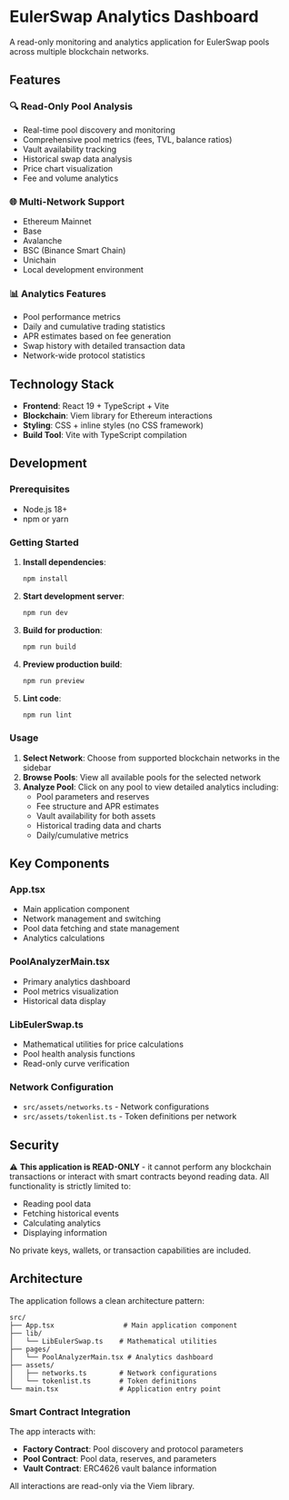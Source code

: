 # EulerSwap Analytics Dashboard

A read-only monitoring and analytics application for EulerSwap pools across multiple blockchain networks.

## Features

### 🔍 **Read-Only Pool Analysis**
- Real-time pool discovery and monitoring
- Comprehensive pool metrics (fees, TVL, balance ratios)
- Vault availability tracking
- Historical swap data analysis
- Price chart visualization
- Fee and volume analytics

### 🌐 **Multi-Network Support**
- Ethereum Mainnet
- Base
- Avalanche
- BSC (Binance Smart Chain)
- Unichain
- Local development environment

### 📊 **Analytics Features**
- Pool performance metrics
- Daily and cumulative trading statistics
- APR estimates based on fee generation
- Swap history with detailed transaction data
- Network-wide protocol statistics

## Technology Stack

- **Frontend**: React 19 + TypeScript + Vite
- **Blockchain**: Viem library for Ethereum interactions
- **Styling**: CSS + inline styles (no CSS framework)
- **Build Tool**: Vite with TypeScript compilation

## Development

### Prerequisites
- Node.js 18+
- npm or yarn

### Getting Started

1. **Install dependencies**:
   ```bash
   npm install
   ```

2. **Start development server**:
   ```bash
   npm run dev
   ```

3. **Build for production**:
   ```bash
   npm run build
   ```

4. **Preview production build**:
   ```bash
   npm run preview
   ```

5. **Lint code**:
   ```bash
   npm run lint
   ```

### Usage

1. **Select Network**: Choose from supported blockchain networks in the sidebar
2. **Browse Pools**: View all available pools for the selected network
3. **Analyze Pool**: Click on any pool to view detailed analytics including:
   - Pool parameters and reserves
   - Fee structure and APR estimates
   - Vault availability for both assets
   - Historical trading data and charts
   - Daily/cumulative metrics

## Key Components

### **App.tsx**
- Main application component
- Network management and switching
- Pool data fetching and state management
- Analytics calculations

### **PoolAnalyzerMain.tsx**
- Primary analytics dashboard
- Pool metrics visualization
- Historical data display

### **LibEulerSwap.ts**
- Mathematical utilities for price calculations
- Pool health analysis functions
- Read-only curve verification

### **Network Configuration**
- `src/assets/networks.ts` - Network configurations
- `src/assets/tokenlist.ts` - Token definitions per network

## Security

⚠️ **This application is READ-ONLY** - it cannot perform any blockchain transactions or interact with smart contracts beyond reading data. All functionality is strictly limited to:
- Reading pool data
- Fetching historical events
- Calculating analytics
- Displaying information

No private keys, wallets, or transaction capabilities are included.

## Architecture

The application follows a clean architecture pattern:

```
src/
├── App.tsx                 # Main application component
├── lib/
│   └── LibEulerSwap.ts    # Mathematical utilities
├── pages/
│   └── PoolAnalyzerMain.tsx # Analytics dashboard
├── assets/
│   ├── networks.ts        # Network configurations
│   └── tokenlist.ts       # Token definitions
└── main.tsx               # Application entry point
```

### Smart Contract Integration

The app interacts with:
- **Factory Contract**: Pool discovery and protocol parameters
- **Pool Contract**: Pool data, reserves, and parameters
- **Vault Contract**: ERC4626 vault balance information

All interactions are read-only via the Viem library.